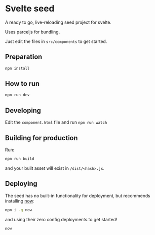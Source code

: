 # Svelte seed

A ready to go, live-reloading seed project for svelte.

Uses parceljs for bundling.

Just edit the files in `src/components` to get started.

## Preparation

```bash
npm install
```

## How to run

```bash
npm run dev
```

## Developing

Edit the `component.html` file and run `npm run watch`

## Building for production

Run:

```bash
npm run build
```

and your built asset will exist in `/dist/<hash>.js`.

## Deploying

The seed has no built-in functionality for deployment, but recommends installing [now](https://zeit.co/now):

```bash
npm i -g now
```

and using their zero config deployments to get started!

```bash
now
```
